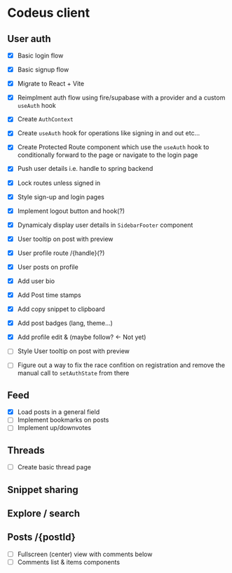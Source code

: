 # Codeus client

## User auth

- [x] Basic login flow
- [x] Basic signup flow
- [x] Migrate to React + Vite
- [x] Reimplment auth flow using fire/supabase with a provider and a custom `useAuth` hook

- [x] Create `AuthContext`
- [x] Create `useAuth` hook for operations like signing in and out etc...
- [x] Create Protected Route component which use the `useAuth` hook to conditionally forward to the page or navigate to the login page

- [x] Push user details i.e. handle to spring backend
- [x] Lock routes unless signed in
- [x] Style sign-up and login pages
- [x] Implement logout button and hook(?)
- [x] Dynamicaly display user details in `SidebarFooter` component
- [x] User tooltip on post with preview
- [x] User profile route /{handle}(?)
- [x] User posts on profile
- [x] Add user bio
- [x] Add Post time stamps
- [x] Add copy snippet to clipboard
- [x] Add post badges (lang, theme...)
- [x] Add profile edit & (maybe follow? <- Not yet)
- [ ] Style User tooltip on post with preview
- [ ] Figure out a way to fix the race confition on registration and remove the manual call to `setAuthState` from there

## Feed

- [x] Load posts in a general field
- [ ] Implement bookmarks on posts
- [ ] Implement up/downvotes

## Threads

- [ ] Create basic thread page

## Snippet sharing

## Explore / search

## Posts /{postId}

- [ ] Fullscreen (center) view with comments below
- [ ] Comments list & items components

